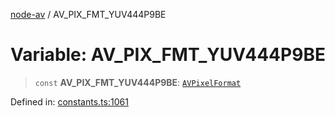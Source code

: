 [node-av](../globals.md) / AV\_PIX\_FMT\_YUV444P9BE

# Variable: AV\_PIX\_FMT\_YUV444P9BE

> `const` **AV\_PIX\_FMT\_YUV444P9BE**: [`AVPixelFormat`](../type-aliases/AVPixelFormat.md)

Defined in: [constants.ts:1061](https://github.com/seydx/av/blob/f8631fc881b394300b1479f511d55cf1c370a87f/src/constants/constants.ts#L1061)
